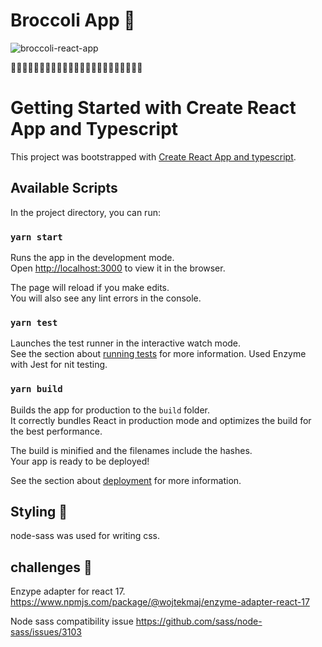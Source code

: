 # Broccoli App 🥦

![broccoli-react-app](https://user-images.githubusercontent.com/28638340/132312336-e79c12ce-9fbc-4b8d-ac91-72cdef0f4d35.gif)

🥦🥦🥦🥦🥦🥦🥦🥦🥦🥦🥦🥦🥦🥦🥦🥦🥦🥦🥦🥦🥦🥦🥦

# Getting Started with Create React App and Typescript

This project was bootstrapped with [Create React App and typescript](https://create-react-app.dev/docs/adding-typescript/).


## Available Scripts

In the project directory, you can run:

### `yarn start`

Runs the app in the development mode.\
Open [http://localhost:3000](http://localhost:3000) to view it in the browser.

The page will reload if you make edits.\
You will also see any lint errors in the console.

### `yarn test`

Launches the test runner in the interactive watch mode.\
See the section about [running tests](https://facebook.github.io/create-react-app/docs/running-tests) for more information.
Used Enzyme with Jest for nit testing.

### `yarn build`

Builds the app for production to the `build` folder.\
It correctly bundles React in production mode and optimizes the build for the best performance.

The build is minified and the filenames include the hashes.\
Your app is ready to be deployed!

See the section about [deployment](https://facebook.github.io/create-react-app/docs/deployment) for more information.

## Styling 🥦

node-sass was used for writing css.

## challenges 🥦
Enzype adapter for react 17. https://www.npmjs.com/package/@wojtekmaj/enzyme-adapter-react-17 

Node sass compatibility issue https://github.com/sass/node-sass/issues/3103

